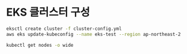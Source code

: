 # EKS 클러스터 구성

```sh
eksctl create cluster -f cluster-config.yml
aws eks update-kubeconfig --name eks-test --region ap-northeast-2

kubectl get nodes -o wide
```

